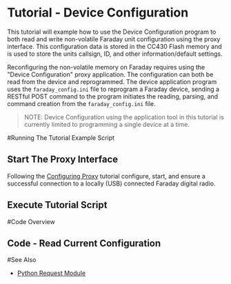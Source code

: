 
# Tutorial - Device Configuration

This tutorial will example how to use the Device Configuration program to both read and write non-volatile Faraday unit configuration using the proxy interface. This configuration data is stored in the CC430 Flash memory and is used to store the units callsign, ID, and other information/default settings.

Reconfiguring the non-volatile memory on Faraday requires using the "Device Configuration" proxy application. The configuration can both be read from the device and reprogrammed. The device application program uses the `faraday_config.ini` file to reprogram a Faraday device, sending a RESTful POST command to the program initiates the reading, parsing, and command creation from the `faraday_config.ini` file.

> NOTE: Device Configuration using the application tool in this tutorial is currently limited to programming a single device at a time.


#Running The Tutorial Example Script

## Start The Proxy Interface

Following the [Configuring Proxy](../../0-Welcome_To_Faraday/Configuring_Proxy/) tutorial configure, start, and ensure a successful connection to a locally (USB) connected Faraday digital radio.


## Execute Tutorial Script


#Code Overview

## Code - Read Current Configuration




#See Also

* [Python Request Module](http://docs.python-requests.org/en/master/)

